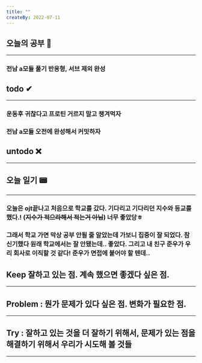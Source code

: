 ```yaml
---
title: ""
createBy: 2022-07-11
---
```

## 오늘의 공부 🎉
---
### 전남 a모듈 풀기 반응형, 서브 제외 완성

## todo ✔
---
### 운동후 귀찮다고 프로틴 거르지 말고 챙겨먹자
### 전남 a모듈 오전에 완성해서 커밋하자

## untodo ❌
---

## 오늘 일기 📟
---
### 오늘은 ojt끝나고 처음으로 학교를 갔다. 기다리고 기다리던 지수와 등교를 했다.! (~~지수가 적으라해서 적는거 아님~~) 너무 좋았당ㅎ
### 그래서 학교 가면 막상 공부 안될 줄 알았는데 가보니 집중이 잘 되었다. 참 신기했다 원래 학교에서는 잘 안됐는데.. 좋았다. 그리고 내 친구 준우가 우리 회사로 이직할 것 같다! 준우가 면접에 붙어야 할 텐데..

## Keep 잘하고 있는 점. 계속 했으면 좋겠다 싶은 점.
---


## Problem : 뭔가 문제가 있다 싶은 점. 변화가 필요한 점.
---


## Try : 잘하고 있는 것을 더 잘하기 위해서, 문제가 있는 점을 해결하기 위해서 우리가 시도해 볼 것들
---
